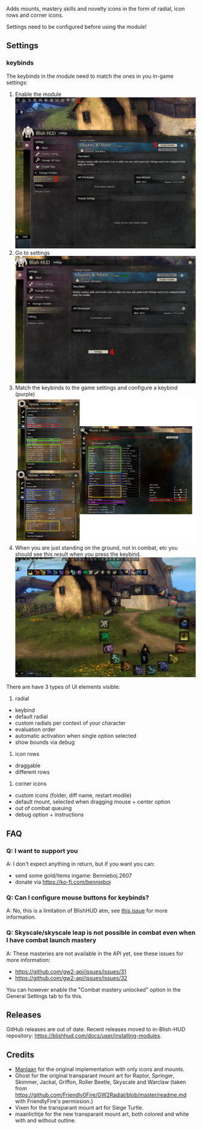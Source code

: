 Adds mounts, mastery skills and novelty icons in the form of radial, icon rows and corner icons.

Settings need to be configured before using the module!


## Settings

### keybinds
The keybinds in the module need to match the ones in you in-game settings:

1. Enable the module
  ![](./readme/enable_module.png)
1. Go to settings
  ![](./readme/go_to_settings.png)
1. Match the keybinds to the game settings and configure a keybind (purple)
  ![](./readme/keybinds.png)
1. When you are just standing on the ground, not in combat, etc you should see this result when you press the keybind.
  ![](./readme/initial_setup_result.png)

There are have 3 types of UI elements visible:

1. radial
- keybind
- default radial
- custom radials per context of your character
- evaluation order
- automatic activation when single option selected
- show bounds via debug

1. icon rows
- draggable
- different rows

1. corner icons


- custom icons (folder, diff name, restart modile)
- default mount, selected when dragging mouse + center option
- out of combat queuing
- debug option + instructions

## FAQ

### Q: I want to support you
A: I don't expect anything in return, but if you want you can:
- send some gold/items ingame: Bennieboj.2607
- donate via https://ko-fi.com/bennieboj

### Q: Can I configure mouse buttons for keybinds?
A: No, this is a limitation of BlishHUD atm, see [this issue](https://github.com/blish-hud/Blish-HUD/issues/611) for more information.

### Q: Skyscale/skyscale leap is not possible in combat even when I have combat launch mastery
A: These masteries are not available in the API yet, see these issues for more information:
  - https://github.com/gw2-api/issues/issues/31
  - https://github.com/gw2-api/issues/issues/32

You can however enable the "Combat mastery unlocked" option in the General Settings tab to fix this.

## Releases

GitHub releases are out of date.
Recent releases moved to in-Blish-HUD repository: https://blishhud.com/docs/user/installing-modules.

## Credits
- [Manlaan](https://github.com/manlaan) for the original implementation with only icons and mounts.
- Ghost for the original transparant mount art for Raptor, Springer, Skimmer, Jackal, Griffon, Roller Beetle, Skyscale and Warclaw (taken from https://github.com/Friendly0Fire/GW2Radial/blob/master/readme.md with FriendlyFire's permission.)
- Vixen for the transparant mount art for Siege Turtle.
- maanlichtje for the new transparant mount art, both colored and white with and without outline.